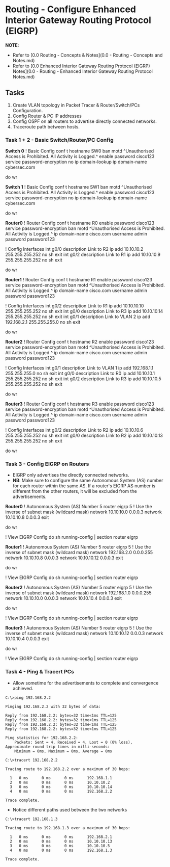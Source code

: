 # Routing - Configure Enhanced Interior Gateway Routing Protocol (EIGRP)

**NOTE**: 
+ Refer to [0.0 Routing - Concepts & Notes](0.0 -  Routing - Concepts and Notes.md)
+ Refer to [0.0 Enhanced Interior Gateway Routing Protocol (EIGRP) Notes](0.0 - Routing - Enhanced Interior Gateway Routing Protocol Notes.md)


## Tasks
1. Create VLAN topology in Packet Tracer & Router/Switch/PCs Configuration.
2. Config Router & PC IP addresses
3. Config OSPF on all routers to advertise directly connected networks.
4. Traceroute path between hosts.


### Task 1 + 2 - Basic Switch/Router/PC Config
**Switch 0**
! Basic Config
conf t
hostname SW0
ban motd ^Unauthorised Access is Prohibited. All Activity is Logged.^
enable password cisco123
service password-encryption
no ip domain-lookup
ip domain-name cybersec.com

do wr


**Switch 1**
! Basic Config
conf t
hostname SW1
ban motd ^Unauthorised Access is Prohibited. All Activity is Logged.^
enable password cisco123
service password-encryption
no ip domain-lookup
ip domain-name cybersec.com

do wr


**Router0**
! Router Config
conf t
hostname R0
enable password cisco123
service password-encryption
ban motd ^Unauthorised Access is Prohibited. All Activity is Logged.^
ip domain-name cisco.com
username admin password password123

! Config Interfaces
int g0/0
description Link to R2
ip add 10.10.10.2  255.255.255.252
no sh
exit
int g0/2
description Link to R1
ip add 10.10.10.9  255.255.255.252
no sh
exit

do wr

**Router1**
! Router Config
conf t
hostname R1
enable password cisco123
service password-encryption
ban motd ^Unauthorised Access is Prohibited. All Activity is Logged.^
ip domain-name cisco.com
username admin password password123

! Config Interfaces
int g0/2
description Link to R1
ip add 10.10.10.10  255.255.255.252
no sh
exit
int g0/0
description Link to R3
ip add 10.10.10.14  255.255.255.252
no sh
exit
int g0/1
description Link to VLAN 2
ip add 192.168.2.1 255.255.255.0
no sh
exit

do wr

**Router2**
! Router Config
conf t
hostname R2
enable password cisco123
service password-encryption
ban motd ^Unauthorised Access is Prohibited. All Activity is Logged.^
ip domain-name cisco.com
username admin password password123

! Config Interfaces
int g0/1
description Link to VLAN 1
ip add 192.168.1.1 255.255.255.0
no sh
exit
int g0/0
description Link to R0
ip add 10.10.10.1  255.255.255.252
no sh
exit
int g0/2
description Link to R3
ip add 10.10.10.5  255.255.255.252
no sh
exit

do wr


**Router3**
! Router Config
conf t
hostname R3
enable password cisco123
service password-encryption
ban motd ^Unauthorised Access is Prohibited. All Activity is Logged.^
ip domain-name cisco.com
username admin password password123

! Config Interfaces
int g0/2
description Link to R2
ip add 10.10.10.6  255.255.255.252
no sh
exit
int g0/0
description Link to R2
ip add 10.10.10.13  255.255.255.252
no sh
exit

do wr

### Task 3 - Config EIGRP on Routers
+ EIGRP only advertises the directly connected networks.
+ **NB**: Make sure to configure the same Autonomous System (AS) number for each router within the same AS. If a router's EIGRP AS number is different from the other routers, it will be excluded from the advertisements.

**Router0**
! Autonomous System (AS) Number 5
router eigrp 5
! Use the inverse of subnet mask (wildcard mask)
network 10.10.10.0 0.0.0.3
network 10.10.10.8 0.0.0.3
exit

do wr

! View EIGRP Config
do sh running-config | section router eigrp

**Router1**
! Autonomous System (AS) Number 5
router eigrp 5
! Use the inverse of subnet mask (wildcard mask)
network 192.168.2.0 0.0.0.255
network 10.10.10.8 0.0.0.3
network 10.10.10.12 0.0.0.3
exit

do wr

! View EIGRP Config
do sh running-config | section router eigrp

**Router2**
! Autonomous System (AS) Number 5
router eigrp 5
! Use the inverse of subnet mask (wildcard mask)
network 192.168.1.0 0.0.0.255
network 10.10.10.0 0.0.0.3
network 10.10.10.4 0.0.0.3
exit

do wr

! View EIGRP Config
do sh running-config | section router eigrp

**Router3**
! Autonomous System (AS) Number 5
router eigrp 5
! Use the inverse of subnet mask (wildcard mask)
network 10.10.10.12 0.0.0.3
network 10.10.10.4 0.0.0.3
exit

do wr

! View EIGRP Config
do sh running-config | section router eigrp



### Task 4 - Ping & Tracert PCs
+ Allow sometime for the advertisements to complete and convergence achieved.
```
C:\>ping 192.168.2.2

Pinging 192.168.2.2 with 32 bytes of data:

Reply from 192.168.2.2: bytes=32 time<1ms TTL=125
Reply from 192.168.2.2: bytes=32 time<1ms TTL=125
Reply from 192.168.2.2: bytes=32 time<1ms TTL=125
Reply from 192.168.2.2: bytes=32 time<1ms TTL=125

Ping statistics for 192.168.2.2:
    Packets: Sent = 4, Received = 4, Lost = 0 (0% loss),
Approximate round trip times in milli-seconds:
    Minimum = 0ms, Maximum = 0ms, Average = 0ms

C:\>tracert 192.168.2.2

Tracing route to 192.168.2.2 over a maximum of 30 hops: 

  1   0 ms      0 ms      0 ms      192.168.1.1
  2   0 ms      0 ms      0 ms      10.10.10.2
  3   0 ms      0 ms      0 ms      10.10.10.14
  4   0 ms      0 ms      0 ms      192.168.2.2

Trace complete.
```
+ Notice different paths used between the two networks
```
C:\>tracert 192.168.1.3

Tracing route to 192.168.1.3 over a maximum of 30 hops: 

  1   0 ms      0 ms      0 ms      192.168.2.1
  2   0 ms      0 ms      0 ms      10.10.10.13
  3   0 ms      0 ms      0 ms      10.10.10.5
  4   0 ms      0 ms      0 ms      192.168.1.3

Trace complete.
```